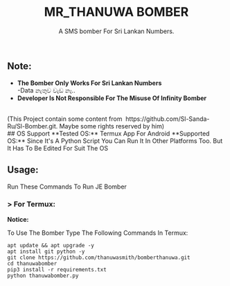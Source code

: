 <h1 align="center">MR_THANUWA BOMBER</h1>
<p align="center">A SMS bomber For Sri Lankan Numbers.</p><br>

## Note:
- **The Bomber Only Works For Sri Lankan Numbers** <br>
-Data නැතුව වැඩ නෑ..<br>
- **Developer Is Not Responsible For The Misuse Of Infinity Bomber**
<br>
(This Project contain some content from  https://github.com/Sl-Sanda-Ru/Sl-Bomber.git. Maybe some rights reserved by him)<br>
## OS Support
**Tested OS:**
Termux App For Android
**Supported OS:**
Since It's A Python Script You Can Run It In Other Platforms Too. But It Has To Be Edited For Suit The OS

## Usage:

Run These Commands To Run JE Bomber

### > For Termux:

**Notice:** 

To Use The Bomber Type The Following Commands In Termux:
```
apt update && apt upgrade -y
apt install git python -y
git clone https://github.com/thanuwasmith/bomberthanuwa.git
cd thanuwabomber
pip3 install -r requirements.txt
python thanuwabomber.py
```

